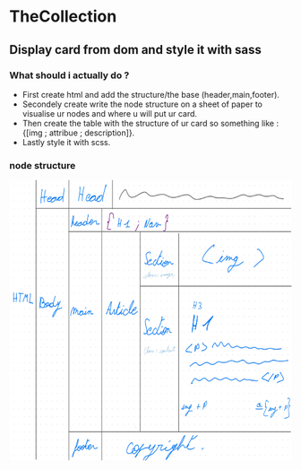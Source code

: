 # TheCollection
## Display card from dom and style it with sass
### What should i actually do ?
* First create html and add the structure/the base (header,main,footer).
* Secondely create write the node structure on a sheet of paper to visualise ur nodes and where u will put ur card.
* Then create the table with the structure of ur card so something like : {[img ; attribue ; description]}.
* Lastly style it with scss.

### node structure
<div align="center">
<img src="asset/Node_Structure.jpg" width="1000" height="500">
</div>
